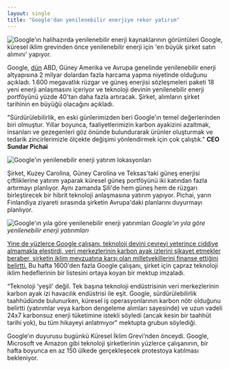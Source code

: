 ```yaml
---
layout: single
title: "Google'dan yenilenebilir enerjiye rekor yatırım"
---
```

![Google'ın halihazırda yenilenebilir enerji kaynaklarının görüntüleri](https://storage.googleapis.com/gweb-uniblog-publish-prod/images/RE_projects.max-1000x1000.jpg)
Google, küresel iklim grevinden önce yenilenebilir enerji için 'en büyük şirket satın alımını' yapıyor.

Google, [dün](https://www.blog.google/outreach-initiatives/sustainability/our-biggest-renewable-energy-purchase-ever/) ABD, Güney Amerika ve Avrupa genelinde yenilenebilir enerji altyapısına 2 milyar dolardan fazla harcama yapma niyetinde olduğunu açıkladı. 1.600 megavatlık rüzgar ve güneş enerjisi sözleşmeleri paketi 18 yeni enerji anlaşmasını içeriyor ve teknoloji devinin yenilenebilir enerji portföyünü yüzde 40'tan daha fazla artıracak. Şirket, alımların şirket tarihinin en büyüğü olacağını açıkladı.

<p class="notice">"Sürdürülebilirlik, en eski günlerimizden beri Google'ın temel değerlerinden biri olmuştur. Yıllar boyunca, faaliyetlerimizin karbon ayakizini azaltmak, insanları ve gezegenleri göz önünde bulundurarak ürünler oluşturmak ve tedarik zincirlerimizle ölçekte değişimi yönlendirmek için çok çalıştık." <strong>CEO Sundar Pichai</strong></p>

![Google'ın yenilenebilir enerji yatırım lokasyonları](https://storage.googleapis.com/gweb-uniblog-publish-prod/original_images/GLOBAL_GIF_MAP__Blog_before-after_GIF.gif)

Şirket, Kuzey Carolina, Güney Carolina ve Teksas'taki güneş enerjisi çiftliklerine yatırım yaparak küresel güneş portföyünü iki katından fazla artırmayı planlıyor. Aynı zamanda Şili'de hem güneş hem de rüzgarı birleştirecek bir hibrit teknoloji anlaşmasına yatırım yapıyor. Pichai, yarın Finlandiya ziyareti sırasında şirketin Avrupa'daki planlarını duyurmayı planlıyor.

![Google'ın yıla göre yenilenebilir enerji yatırımları](https://storage.googleapis.com/gweb-uniblog-publish-prod/images/RE_graph.max-1000x1000.png) *Google'ın yıla göre yenilenebilir enerji yatırımları*

<u>Yine de yüzlerce Google çalışanı, teknoloji devini çevreyi yeterince ciddiye almamakla eleştirdi, veri merkezlerinin karbon ayak izlerini şikayet etmekler beraber, şirketin iklim mevzuatına karşı olan milletvekillerini finanse ettiğini belirtti.</u> Bu hafta 1600'den fazla Google çalışanı, şirket için çapraz teknoloji iklim hedeflerinin bir listesini ortaya koyan bir mektup imzaladı.

“Teknoloji 'yeşil' değil. Tek başına teknoloji endüstrisinin veri merkezlerinin karbon ayak izi havacılık endüstrisi ile eşit. Google, sürdürülebilirlik taahhüdünde bulunurken, küresel iş operasyonlarının karbon nötr olduğunu belirtti (yatırımlar veya karbon dengeleme alımları sayesinde) ve uzun vadeli 24x7 karbonsuz enerji tüketimine istekli söyledi (ancak kesin bir taahhüt tarihi yok), bu tüm hikayeyi anlatmıyor" mektupta grubun söylediği.

Google’ın duyurusu bugünkü Küresel İklim Grevi’nden önceydi. Google, Microsoft ve Amazon gibi teknoloji şirketlerinin yüzlerce çalışanının, bir hafta boyunca en az 150 ülkede gerçekleşecek protestoya katılması bekleniyor.
